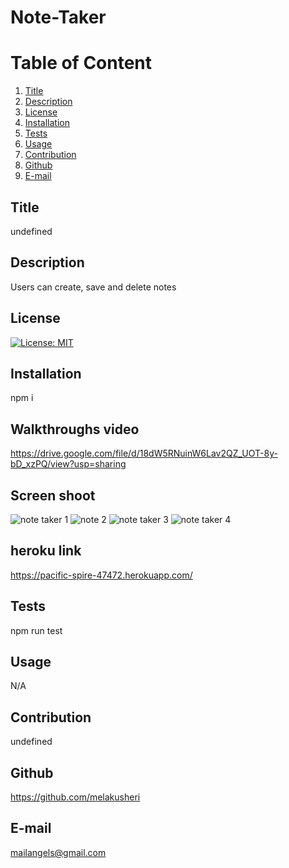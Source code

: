 # Note-Taker

  
  # Table of Content
  1. [Title](#Title)
  2. [Description](#Description)
  3. [License](#License)
  4. [Installation](#Installation)
  5. [Tests](#Tests)
  6. [Usage](#Usage)
  7. [Contribution](#Contribution)
  8. [Github](#Github)
  9. [E-mail](#Email)  
  
  ## Title
  undefined
  
  ## Description
  Users can create, save and delete notes 
  
  ## License
  [![License: MIT](https://img.shields.io/badge/License-MIT-yellow.svg)](https://opensource.org/licenses/MIT)
  
  ## Installation
  npm i
  
  ## Walkthroughs video
  https://drive.google.com/file/d/18dW5RNuinW6Lav2QZ_UOT-8y-bD_xzPQ/view?usp=sharing
  
  ## Screen shoot
![note taker 1](https://user-images.githubusercontent.com/65136237/131925430-b8a26c55-f023-4a13-9c83-f7328ed64e52.PNG)
![note 2](https://user-images.githubusercontent.com/65136237/131925431-31fb1316-e0d1-480d-950f-1c9d697dde59.PNG)
![note taker 3](https://user-images.githubusercontent.com/65136237/131925432-3bee9583-5c6c-44e1-ab5d-ada1047cde72.PNG)
![note taker 4](https://user-images.githubusercontent.com/65136237/131925433-51f00b15-fc44-4365-83c1-caaf86a45f27.PNG)

  ## heroku link
  https://pacific-spire-47472.herokuapp.com/
  
  ## Tests
  npm run test
  
  ## Usage
  N/A
  
  ## Contribution
  undefined
  
  ## Github
  https://github.com/melakusheri
  
  ## E-mail
  mailangels@gmail.com
